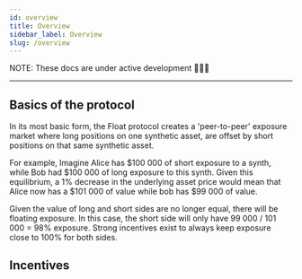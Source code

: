 ```yaml
---
id: overview
title: Overview
sidebar_label: Overview
slug: /overview
---
```


NOTE: These docs are under active development 👷‍♀️👷

---

## Basics of the protocol

In its most basic form, the Float protocol creates a 'peer-to-peer' exposure market where long positions on one synthetic asset, are offset by short positions on that same synthetic asset.

For example, Imagine Alice has $100 000 of short exposure to a synth, while Bob had $100 000 of long exposure to this synth. Given this equilibrium, a 1% decrease in the underlying asset price would mean that Alice now has a $101 000 of value while bob has $99 000 of value.

Given the value of long and short sides are no longer equal, there will be floating exposure. In this case, the short side will only have 99 000 / 101 000 = 98% exposure. Strong incentives exist to always keep exposure close to 100% for both sides.

## Incentives
